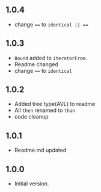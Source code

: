 ## 1.0.4

- change `==` to `identical || == `

## 1.0.3

- ``Bound`` added to `iteratorFrom`.
- Readme changed
- change `==` to `identical`

## 1.0.2

- Added tree type(AVL) to readme
- All ``then`` renamed to `than`
- code cleanup

## 1.0.1

- Readme.md updated

## 1.0.0

- Initial version.
